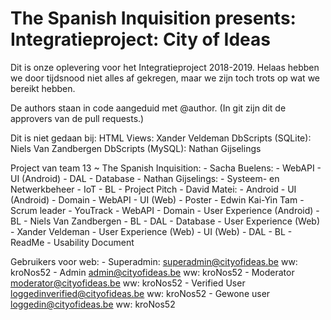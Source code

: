# The Spanish Inquisition presents: Integratieproject: City of Ideas

Dit is onze oplevering voor het Integratieproject 2018-2019.
Helaas hebben we door tijdsnood niet alles af gekregen, maar we zijn toch trots op
wat we bereikt hebben.

De authors staan in code aangeduid met @author. (In git zijn dit de
approvers van de pull requests.)

Dit is niet gedaan bij:
	HTML Views: Xander Veldeman
	DbScripts (SQLite): Niels Van Zandbergen
	DbScripts (MySQL): Nathan Gijselings

Project van team 13 ~ The Spanish Inquisition:
	- Sacha Buelens: 
		- WebAPI
		- UI (Android)
		- DAL
		- Database
	- Nathan Gijselings: 
		- Systeem- en Netwerkbeheer
		- IoT
		- BL
		- Project Pitch
	- David Matei: 
		- Android
		- UI (Android)
		- Domain
		- WebAPI
		- UI (Web)
		- Poster
	- Edwin Kai-Yin Tam
		- Scrum leader
		- YouTrack
		- WebAPI
		- Domain
		- User Experience (Android)
		- BL
	- Niels Van Zandbergen
		- BL
		- DAL
		- Database
		- User Experience (Web)
	- Xander Veldeman
		- User Experience (Web)
		- UI (Web)
		- DAL
		- BL
		- ReadMe
		- Usability Document

Gebruikers voor web:
	- Superadmin:
		superadmin@cityofideas.be
		ww: kroNos52
	- Admin
		admin@cityofideas.be
		ww: kroNos52
	- Moderator
		moderator@cityofideas.be
		ww: kroNos52
	- Verified User
		loggedinverified@cityofideas.be
		ww: kroNos52
	- Gewone user
		loggedin@cityofideas.be
		ww: kroNos52